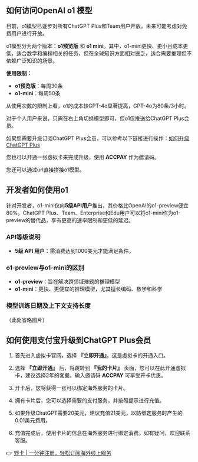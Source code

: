 ## 如何访问OpenAI o1 模型

目前，o1模型已逐步对所有ChatGPT Plus和Team用户开放，未来可能考虑对免费用户进行开放。

o1模型分为两个版本：**o1预览版** 和 **o1 mini**。其中，o1-mini更快、更小且成本更低，适合数学和编程相关的任务，但在全球知识方面相对匮乏，适合需要推理但不依赖广泛知识的场景。

**使用限制：**

- **o1预览版**：每周30条
- **o1-mini**：每周50条

从使用次数的限制上看，o1的成本较GPT-4o显著提高，GPT-4o为80条/3小时。

对于个人用户来说，只需在右上角切换模型即可，但o1仅推送给ChatGPT Plus会员。

如果您需要升级订阅ChatGPT Plus会员，可以参考以下链接进行操作：[如何升级ChatGPT Plus](https://upchatgpt.cn/how-upgrade-chatgpt-plus/)

您也可以开通一张虚拟卡来完成升级，使用 **ACCPAY** 作为邀请码。

您还可以通过url直接拼接o1模型。

## 开发者如何使用o1

针对开发者，o1-mini仅向**5级API用户**推出，其价格比OpenAI的o1-preview便宜80%。ChatGPT Plus、Team、Enterprise和Edu用户可以将o1-mini作为o1-preview的替代品，享有更高的速率限制和更低的延迟。

### API等级说明
- **5级 API 用户**：需消费达到1000美元才能满足条件。

### o1-preview与o1-mini的区别

- **o1-preview**：旨在解决跨领域难题的推理模型
- **o1-mini**：更快、更便宜的推理模型，尤其擅长编码、数学和科学

### 模型训练日期及上下文支持长度
（此处省略图片）

## 如何使用支付宝升级到ChatGPT Plus会员

1. 首先进入虚拟卡官网，选择 **『立即开通』**，这是虚拟卡的开通入口。

2. 选择 **『立即开通』** 后，将跳转到 **『我的卡片』** 页面，您可以在此开通虚拟卡，建议选择2年的套餐。输入邀请码 **ACCPAY** 可享受开卡优惠。

3. 开卡后，您将获得一张可以绑定海外服务的卡片。

4. 拥有卡片后，您可以选择需要的支付服务，并按照提示进行充值。

5. 如果升级ChatGPT需要20美元，建议充值21美元，以防绑定服务时产生的0.01美元费用。

6. 充值完成后，使用卡片的信息在海外服务进行绑定消费。如有疑问，欢迎联系客服。

👉 [野卡 | 一分钟注册，轻松订阅海外线上服务](https://bit.ly/bewildcard)